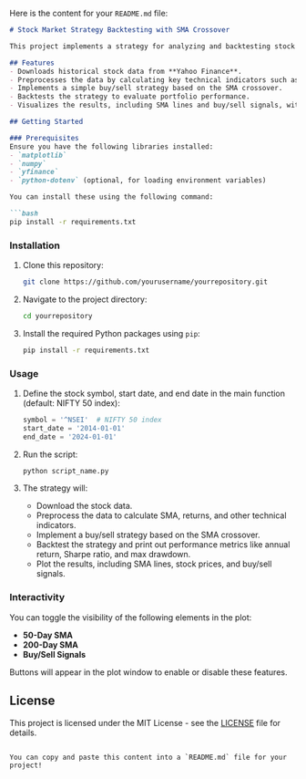 Here is the content for your `README.md` file:

```markdown
# Stock Market Strategy Backtesting with SMA Crossover

This project implements a strategy for analyzing and backtesting stock market data using the **Simple Moving Average (SMA)** crossover method. It uses **yfinance** for downloading historical stock data, and **matplotlib** for plotting the results and adding interactivity.

## Features
- Downloads historical stock data from **Yahoo Finance**.
- Preprocesses the data by calculating key technical indicators such as **SMA (50)**, **SMA (200)**, **daily returns**, **log returns**, and more.
- Implements a simple buy/sell strategy based on the SMA crossover.
- Backtests the strategy to evaluate portfolio performance.
- Visualizes the results, including SMA lines and buy/sell signals, with interactive buttons to toggle visibility of plotted elements.

## Getting Started

### Prerequisites
Ensure you have the following libraries installed:
- `matplotlib`
- `numpy`
- `yfinance`
- `python-dotenv` (optional, for loading environment variables)

You can install these using the following command:

```bash
pip install -r requirements.txt
```

### Installation

1. Clone this repository:
   ```bash
   git clone https://github.com/yourusername/yourrepository.git
   ```

2. Navigate to the project directory:
   ```bash
   cd yourrepository
   ```

3. Install the required Python packages using `pip`:
   ```bash
   pip install -r requirements.txt
   ```

### Usage

1. Define the stock symbol, start date, and end date in the main function (default: NIFTY 50 index):
   ```python
   symbol = '^NSEI'  # NIFTY 50 index
   start_date = '2014-01-01'
   end_date = '2024-01-01'
   ```

2. Run the script:
   ```bash
   python script_name.py
   ```

3. The strategy will:
   - Download the stock data.
   - Preprocess the data to calculate SMA, returns, and other technical indicators.
   - Implement a buy/sell strategy based on the SMA crossover.
   - Backtest the strategy and print out performance metrics like annual return, Sharpe ratio, and max drawdown.
   - Plot the results, including SMA lines, stock prices, and buy/sell signals.

### Interactivity
You can toggle the visibility of the following elements in the plot:
- **50-Day SMA**
- **200-Day SMA**
- **Buy/Sell Signals**

Buttons will appear in the plot window to enable or disable these features.

## License
This project is licensed under the MIT License - see the [LICENSE](LICENSE) file for details.
```

You can copy and paste this content into a `README.md` file for your project!
